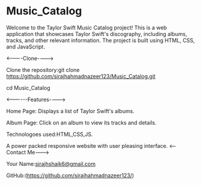 # Music_Catalog
Welcome to the Taylor Swift Music Catalog project! This is a web application that showcases Taylor Swift's discography, including albums, tracks, and other relevant information. The project is built using HTML, CSS, and JavaScript.




<----Clone---->




Clone the repository:git clone https://github.com/sirajhahmadnazeer123/Music_Catalog.git


cd Music_Catalog



<------Features---->






Home Page: Displays a list of Taylor Swift's albums.

Album Page: Click on an album to view its tracks and details.

Technologoes used:HTML,CSS,JS.

A power packed responsive website with user pleasing interface.
<--Contact Me--->

Your Name:sirajhshaik6@gmail.com

GitHub:(https://github.com/sirajhahmadnazeer123/)


